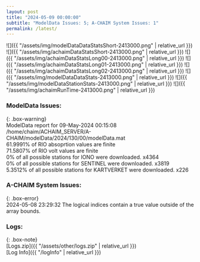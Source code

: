 ```yaml
---
layout: post
title: "2024-05-09 00:00:00"
subtitle: "ModelData Issues: 5; A-CHAIM System Issues: 1"
permalink: /latest/
---
```


![]({{ "/assets/img/modelDataDataStatsShort-2413000.png" | relative_url }})
![]({{ "/assets/img/achaimDataStatsShort-2413000.png" | relative_url }})
![]({{ "/assets/img/achaimDataStatsLong00-2413000.png" | relative_url }})
![]({{ "/assets/img/achaimDataStatsLong01-2413000.png" | relative_url }})
![]({{ "/assets/img/achaimDataStatsLong02-2413000.png" | relative_url }})
![]({{ "/assets/img/modelDataDataStats-2413000.png" | relative_url }})
![]({{ "/assets/img/modelDataStationStats-2413000.png" | relative_url }})
![]({{ "/assets/img/achaimRunTime-2413000.png" | relative_url }})


### ModelData Issues:  
  
{: .box-warning}  
 ModelData report for 09-May-2024 00:15:08   
 /home/chaim/ACHAIM_SERVER/A-CHAIM/modelData/2024/130/00/modelData.mat   
 61.9991% of RIO absoprtion values are finite   
 71.5807% of RIO volt values are finite   
 0% of all possible stations for IONO were downloaded. x4364   
 0% of all possible stations for SENTINEL were downloaded. x3819   
 5.3512% of all possible stations for KARTVERKET were downloaded. x226   
  
### A-CHAIM System Issues:  
  
{: .box-error}  
2024-05-08 23:29:32 The logical indices contain a true value outside of the array bounds.  

### Logs:  
  
{: .box-note}  
[Logs.zip]({{ "/assets/other/logs.zip" | relative_url }})  
[Log Info]({{ "/logInfo" | relative_url }})  
